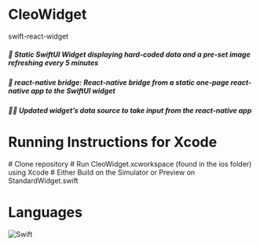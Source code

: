 # CleoWidget
 swift-react-widget

<h5 align="left">
 💨 Static SwiftUI Widget displaying hard-coded data and a pre-set image refreshing every 5 minutes
<h5 align="left">
 🌉 react-native bridge: React-native bridge from a static one-page react-native app to the SwiftUI widget
<h5 align="left">
 👩‍💻 Updated widget’s data source to take input from the react-native app

# Running Instructions for Xcode
<p float="left">
# Clone repository
# Run CleoWidget.xcworkspace (found in the ios folder) using Xcode
# Either Build on the Simulator or Preview on StandardWidget.swift

# Languages
<p float="left">
<img alt="Swift" src="https://img.shields.io/badge/-Swift-orange?style=for-the-badge&logo=swift&logoColor=orange" />
